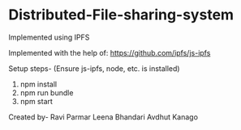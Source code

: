 # Distributed-File-sharing-system
Implemented using IPFS

Implemented with the help of: https://github.com/ipfs/js-ipfs

Setup steps- 
(Ensure js-ipfs, node, etc. is installed)
1. npm install
2. npm run bundle
3. npm start


Created by-
Ravi Parmar
Leena Bhandari
Avdhut Kanago
